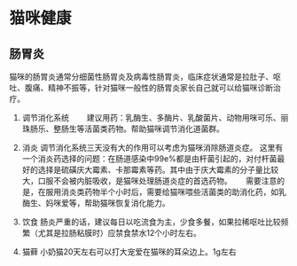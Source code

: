# 猫咪健康

## 肠胃炎
猫咪的肠胃炎通常分细菌性肠胃炎及病毒性肠胃炎，临床症状通常是拉肚子、呕吐、腹痛、精神不振等，针对猫咪一般性的肠胃炎家长自己就可以给猫咪诊断治疗。

1. 调节消化系统　　
建议用药：乳酶生、多酶片、乳酸菌片、动物用咪可乐、丽珠肠乐、整肠生等活菌类药物。帮助猫咪调节消化道菌群。

2. 消炎
调节消化系统三天没有大的作用可以考虑为猫咪消除肠道炎症。
这里有一个消炎药选择的问题：在肠道感染中99e%都是由杆菌引起的，对付杆菌最好的选择是硫磺庆大霉素、卡那霉素等药。其中由于庆大霉素的分子量比较大，口服不会被内脏吸收，是猫咪处理肠道炎症的首选药物。　　
需要注意的是，在服用消炎类药物半个小时后，需要给猫咪喂些活菌类的助消化药，如乳酶生、妈咪爱等，帮助猫咪恢复消化能力。

3. 饮食
肠炎严重的话，建议每日以吃流食为主，少食多餐，如果拉稀呕吐比较频繁（尤其是拉肠粘膜时）应禁食禁水12个小时左右。

4. 猫藓
小奶猫20天左右可以打大宠爱在猫咪的耳朵边上。1g左右